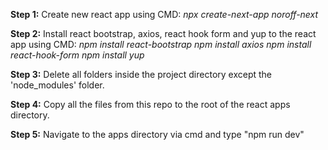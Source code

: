 **Step 1:**
Create new react app using CMD:
*npx create-next-app noroff-next*

**Step 2:**
Install react bootstrap, axios, react hook form and yup to the react app using CMD:
*npm install react-bootstrap*
*npm install axios*
*npm install react-hook-form*
*npm install yup*

**Step 3:**
Delete all folders inside the project directory except the 'node_modules' folder.

**Step 4:**
Copy all the files from this repo to the root of the react apps directory.

**Step 5:**
Navigate to the apps directory via cmd and type "npm run dev"